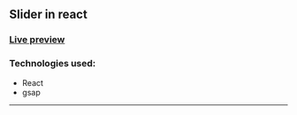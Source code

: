## Slider in react

### [Live preview](https://pensive-euclid-3633a4.netlify.app/)

### Technologies used:
* React
* gsap

***


